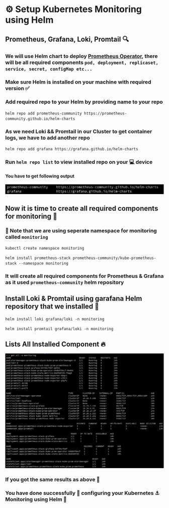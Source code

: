 # ⚙️ Setup Kubernetes Monitoring using Helm 
## Prometheus, Grafana, Loki, Promtail 🔍

### We will use Helm chart to deploy [Prometheus Operator](https://bitnami.com/stack/prometheus-operator/helm), there will be all required components  `pod, deployment, replicaset, service, secret, configMap etc...`

### Make sure Helm is installed on your machine with required version  ✅

### Add required repo to your Helm by providing name to your repo

`helm repo add prometheus-community https://prometheus-community.github.io/helm-charts`

### As we need Loki && Promtail in our Cluster to get container logs, we have to add another repo

`helm repo add grafana https://grafana.github.io/helm-charts`

### Run `helm repo list` to view installed repo on your 💻 device
#### You have to get following output
![repo](./images/helm_list.jpg)

## Now it is time to create all required components for monitoring 🎨

### 📌 Note that we are using seperate namespace for monitoring called `monitoring`

`kubectl create namespace monitoring`

`helm install prometheus-stack prometheus-community/kube-prometheus-stack --namespace monitoring`

### It will create all required components for Prometheus & Grafana as it used `prometheus-community` helm repository

## Install Loki & Promtail using garafana Helm repository that we installed 📎

`helm install loki grafana/loki -n monitoring`

`helm install promtail grafana/loki -n monitoring`

## Lists All Installed Component 🔥

![overall](./images/overall.jpg)
### If you got the same results as above 📎
### You have done successfully 🎉 configuring your Kubernetes ⚓️ Monitoring using Helm 🎊